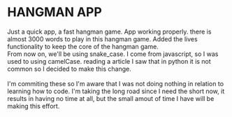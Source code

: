 # HANGMAN APP

Just a quick app, a fast hangman game. App working properly. there is almost 3000 words to play in this hangman game. Added the lives functionality to keep the core of the hangman game. 
</br>
From now on, we'll be using snake_case. I come from javascript, so I was used to using camelCase. reading a article I saw that in python it is not common so I decided to make this change.
</br>
</br>
I'm commiting these so I'm aware that I was not doing
nothing in relation to learning how to code. I'm taking the long road since I need the short now, it results in having no time at all, but the  small amout of time I have will be making this effort.
